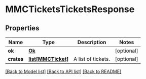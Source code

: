 # MMCTicketsTicketsResponse

## Properties
Name | Type | Description | Notes
------------ | ------------- | ------------- | -------------
**ok** | [**Ok**](Ok.md) |  | [optional] 
**crates** | [**list[MMCTicket]**](MMCTicket.md) | A list of tickets. | [optional] 

[[Back to Model list]](../README.md#documentation-for-models) [[Back to API list]](../README.md#documentation-for-api-endpoints) [[Back to README]](../README.md)


